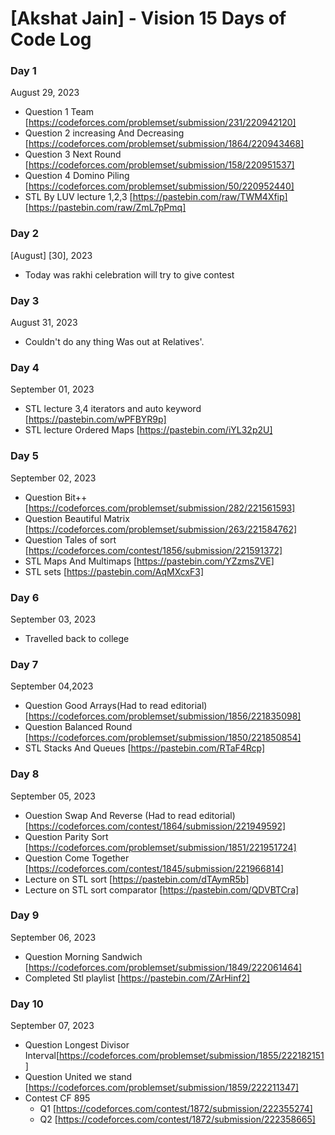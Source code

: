 # [Akshat Jain] - Vision 15 Days of Code Log

### Day 1

August 29, 2023

- Question 1 Team
  [https://codeforces.com/problemset/submission/231/220942120]
- Question 2 increasing And Decreasing
  [https://codeforces.com/problemset/submission/1864/220943468]
- Question 3 Next Round
  [https://codeforces.com/problemset/submission/158/220951537]
- Question 4 Domino Piling
  [https://codeforces.com/problemset/submission/50/220952440]
- STL By LUV lecture 1,2,3
  [https://pastebin.com/raw/TWM4Xfip]
  [https://pastebin.com/raw/ZmL7pPmq]

### Day 2 

[August] [30], 2023

- Today was rakhi celebration will try to give contest

 ### Day 3
 August 31, 2023
- Couldn't do any thing Was out at Relatives'.
 ### Day 4
 September 01, 2023
- STL lecture 3,4 iterators and auto keyword
[https://pastebin.com/wPFBYR9p]
- STL lecture Ordered Maps
[https://pastebin.com/iYL32p2U]

 ### Day 5
 September 02, 2023
- Question Bit++
[https://codeforces.com/problemset/submission/282/221561593]
- Question Beautiful Matrix
[https://codeforces.com/problemset/submission/263/221584762]
- Question Tales of sort
[https://codeforces.com/contest/1856/submission/221591372] 
- STL Maps And Multimaps
[https://pastebin.com/YZzmsZVE]
- STL sets
[https://pastebin.com/AqMXcxF3]

### Day 6
September 03, 2023
- Travelled back to college

### Day 7
September 04,2023
- Question Good Arrays(Had to read editorial) [https://codeforces.com/problemset/submission/1856/221835098]
- Question Balanced Round [https://codeforces.com/problemset/submission/1850/221850854]
- STL Stacks And Queues [https://pastebin.com/RTaF4Rcp]

### Day  8
September 05, 2023
- Ouestion Swap And Reverse (Had to read editorial) [https://codeforces.com/contest/1864/submission/221949592]
- Question Parity Sort [https://codeforces.com/problemset/submission/1851/221951724]
- Question Come Together [https://codeforces.com/contest/1845/submission/221966814]
- Lecture on STL sort [https://pastebin.com/dTAymR5b]
- Lecture on STL sort comparator [https://pastebin.com/QDVBTCra]

### Day 9
September 06, 2023
- Question Morning Sandwich [https://codeforces.com/problemset/submission/1849/222061464]
- Completed Stl playlist [https://pastebin.com/ZArHinf2]

### Day 10
September 07, 2023
- Question Longest Divisor Interval[https://codeforces.com/problemset/submission/1855/222182151]
- Question United we stand [https://codeforces.com/problemset/submission/1859/222211347]
- Contest CF 895
  - Q1 [https://codeforces.com/contest/1872/submission/222355274]
  - Q2 [https://codeforces.com/contest/1872/submission/222358665]
